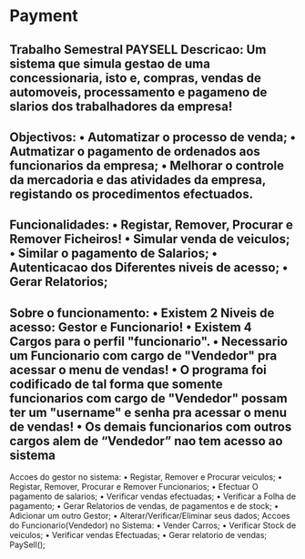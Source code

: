 # Payment
Trabalho Semestral
PAYSELL
Descricao:
Um sistema que simula gestao de uma concessionaria, isto e, compras, vendas de automoveis,
processamento e pagameno de slarios dos trabalhadores da empresa!
-----------------------------------------------------------------------------------------------------------------
Objectivos:
• Automatizar o processo de venda;
• Autmatizar o pagamento de ordenados aos funcionarios da empresa;
• Melhorar o controle da mercadoria e das atividades da empresa, registando os
procedimentos efectuados.
------------------------------------------------------------------------------------------------------------------
Funcionalidades:
• Registar, Remover, Procurar e Remover Ficheiros!
• Simular venda de veiculos;
• Similar o pagamento de Salarios;
• Autenticacao dos Diferentes niveis de acesso;
• Gerar Relatorios;
-----------------------------------------------------------------------------------------------------------------
Sobre o funcionamento:
• Existem 2 Niveis de acesso: Gestor e Funcionario!
• Existem 4 Cargos para o perfil "funcionario".
• Necessario um Funcionario com cargo de "Vendedor" pra acessar o menu de vendas!
• O programa foi codificado de tal forma que somente funcionarios com cargo de
"Vendedor" possam ter um "username" e senha pra acessar o menu de vendas!
• Os demais funcionarios com outros cargos alem de “Vendedor” nao tem acesso ao
sistema
------------------------------------------------------------------------------------------------------------------
Accoes do gestor no sistema:
• Registar, Remover e Procurar veiculos;
• Registar, Remover, Procurar e Remover Funcionarios;
• Efectuar O pagamento de salarios;
• Verificar vendas efectuadas;
• Verificar a Folha de pagamento;
• Gerar Relatorios de vendas, de pagamentos e de stock;
• Adicionar um outro Gestor;
• Alterar/Verificar/Eliminar seus dados;
Accoes do Funcionario(Vendedor) no Sistema:
• Vender Carros;
• Verificar Stock de veiculos;
• Verificar vendas Efectuadas;
• Gerar relatorio de vendas;
PaySell();
